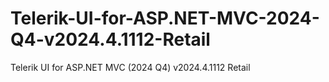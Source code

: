 # Telerik-UI-for-ASP.NET-MVC-2024-Q4-v2024.4.1112-Retail
Telerik UI for ASP.NET MVC (2024 Q4) v2024.4.1112 Retail
